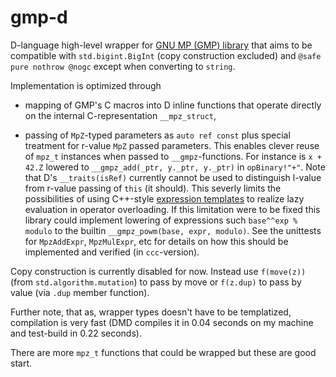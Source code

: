# gmp-d

D-language high-level wrapper for [GNU MP (GMP) library](https://gmplib.org/)
that aims to be compatible with `std.bigint.BigInt` (copy construction excluded)
and `@safe pure nothrow @nogc` except when converting to `string`.

Implementation is optimized through

- mapping of GMP's C macros into D inline functions that operate directly on the
  internal C-representation `__mpz_struct`,

- passing of `MpZ`-typed parameters as `auto ref const` plus special treatment
  for r-value `MpZ` passed parameters. This enables clever reuse of `mpz_t`
  instances when passed to `__gmpz`-functions. For instance is `x + 42.Z`
  lowered to `__gmpz_add(_ptr, y._ptr, y._ptr)` in `opBinary!"+"`. Note that D's
  `__traits(isRef)` currently cannot be used to distinguish l-value from r-value
  passing of `this` (it should). This severly limits the possibilities of using
  C++-style
  [expression templates](https://en.wikipedia.org/wiki/Expression_templates) to
  realize lazy evaluation in operator overloading. If this limitation were to be
  fixed this library could implement lowering of expressions such `base^^exp %
  modulo` to the builtin `__gmpz_powm(base, expr, modulo)`. See the unittests
  for `MpzAddExpr`, `MpzMulExpr`, etc for details on how this should be
  implemented and verified (in `ccc`-version).

Copy construction is currently disabled for now. Instead use `f(move(z))` (from
`std.algorithm.mutation`) to pass by move or `f(z.dup)` to pass by value
(via `.dup` member function).

Further note, that as, wrapper types doesn't have to be templatized, compilation
is very fast (DMD compiles it in 0.04 seconds on my machine and test-build in
0.22 seconds).

There are more `mpz_t` functions that could be wrapped but these are good start.
